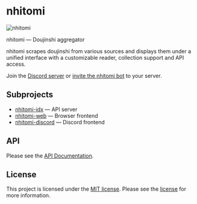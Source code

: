 # nhitomi

![nhitomi](https://github.com/chiyadev/nhitomi/raw/master/nhitomi.png)

nhitomi — Doujinshi aggregator

nhitomi scrapes doujinshi from various sources and displays them under a unified interface with a customizable reader, collection support and API access.

Join the [Discord server](https://discord.gg/JFNga7q) or [invite the nhitomi bot](https://discordapp.com/oauth2/authorize?client_id=515386276543725568&scope=bot&permissions=347200) to your server.

## Subprojects

- [nhitomi-idx](https://github.com/chiyadev/nhitomi/tree/master/nhitomi-idx) — API server
- [nhitomi-web](https://github.com/chiyadev/nhitomi/tree/master/nhitomi-web) — Browser frontend
- [nhitomi-discord](https://github.com/chiyadev/nhitomi/tree/master/nhitomi-discord) — Discord frontend

## API

Please see the [API Documentation](https://nhitomi.chiya.dev/api/v1).

## License

This project is licensed under the [MIT license](https://opensource.org/licenses/MIT). Please see the [license](https://github.com/chiyadev/nhitomi/blob/master/LICENSE) for more information.
